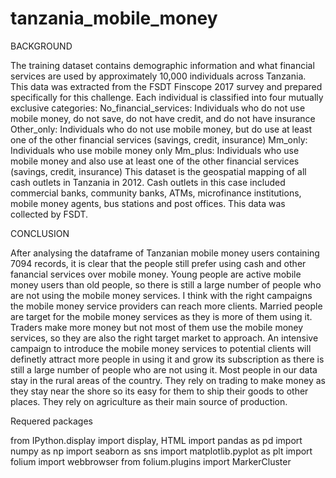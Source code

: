 # tanzania_mobile_money

BACKGROUND

The training dataset contains demographic information and what financial services are used by approximately 10,000 individuals across Tanzania. This data was extracted from the FSDT Finscope 2017 survey and prepared specifically for this challenge.
Each individual is classified into four mutually exclusive categories:
No_financial_services: Individuals who do not use mobile money, do not save, do not have credit, and do not have insurance
Other_only: Individuals who do not use mobile money, but do use at least one of the other financial services (savings, credit, insurance)
Mm_only: Individuals who use mobile money only
Mm_plus: Individuals who use mobile money and also use at least one of the other financial services (savings, credit, insurance)
This dataset is the geospatial mapping of all cash outlets in Tanzania in 2012. Cash outlets in this case included commercial banks, community banks, ATMs, microfinance institutions, mobile money agents, bus stations and post offices. This data was collected by FSDT.


CONCLUSION


After analysing the dataframe of Tanzanian mobile money users containing 7094 records, it is clear that the people still prefer using cash and other fanancial services over mobile money. Young people are active mobile money users than old people, so there is still a large number of people who are not using the mobile money services. I think with the right campaigns the mobile money service providers can reach more clients. Married people are target for the mobile money services as they is more of them using it. Traders make more money but not most of them use the mobile money services, so they are also the right target market to approach.
An intensive campaign to introduce the mobile money services to potential clients will definetly attract more people in using it and grow its subscription as there is still a large number of people who are not using it. Most people in our data stay in the rural areas of the country. They rely on trading to make money as they stay near the shore so its easy for them to ship their goods to other places. They rely on agriculture as their main source of production.

Requered packages

from IPython.display import display, HTML
import pandas as pd
import numpy as np
import seaborn as sns
import matplotlib.pyplot as plt
import folium 
import webbrowser
from folium.plugins import MarkerCluster
